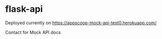 # flask-api

Deployed currently on https://appscoop-mock-api-test0.herokuapp.com/

Contact for Mock API docs
